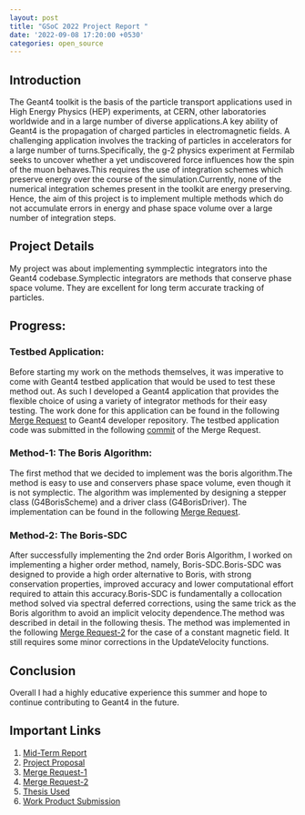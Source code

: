 ```yaml
---
layout: post
title: "GSoC 2022 Project Report "
date: '2022-09-08 17:20:00 +0530'
categories: open_source
---
```



## Introduction
The Geant4 toolkit is the basis of the particle transport applications used in High Energy Physics (HEP) experiments, at CERN, other laboratories worldwide and in a large number of diverse applications.A key ability of Geant4 is the propagation of charged particles in electromagnetic fields. A challenging application involves the tracking of particles in accelerators for a large number of turns.Specifically, the g-2 physics experiment at Fermilab seeks to uncover whether a yet undiscovered force influences how the spin of the muon behaves.This requires the use of integration schemes which preserve energy over the course of the simulation.Currently, none of the numerical integration schemes present in the toolkit are energy preserving.
Hence, the aim of this project is to implement multiple methods which do not accumulate errors in energy and phase space volume over a large number of integration steps.


## Project Details

My project was about implementing symmplectic integrators into the Geant4 codebase.Symplectic integrators are methods that conserve phase space volume. They are excellent for long term accurate tracking of particles.

## Progress:

### Testbed Application:

Before starting my work on the methods themselves, it was imperative to come with Geant4 testbed application that would be used to test these method out. As such I developed a Geant4 application that provides the  flexible choice of using a variety of integrator methods for their easy testing. The work done for this application can be found in the following [Merge Request](https://gitlab.cern.ch/geant4/geant4-dev/-/merge_requests/2930) to Geant4 developer repository. The testbed application code was submitted in the following [commit](https://gitlab.cern.ch/geant4/geant4-dev/-/commit/906aec08dfc2eccd6d49109efebfaeebeaae09cd?merge_request_iid=2930) of the Merge Request.

### Method-1: The Boris Algorithm:

The first method that we decided to implement was the boris algorithm.The method is easy to use and conservers phase space volume, even though it is not symplectic. The algorithm was implemented by designing a stepper class (G4BorisScheme) and a driver class (G4BorisDriver).
The implementation can be found in the following [Merge Request](https://gitlab.cern.ch/geant4/geant4-dev/-/merge_requests/2930).

### Method-2: The Boris-SDC

After successfully  implementing the 2nd order Boris Algorithm, I worked on implementing a higher order method, namely, Boris-SDC.Boris-SDC was designed to provide a high order alternative to Boris, with strong conservation properties, improved accuracy and lower computational effort required to attain this accuracy.Boris-SDC is fundamentally a collocation method solved via spectral deferred corrections, using the same trick as the Boris algorithm to avoid an implicit velocity dependence.The method was described in detail in the following thesis. The method was implemented in the following [Merge Request-2](https://gitlab.cern.ch/geant4/geant4-dev/-/merge_requests/3029) for the case of a constant magnetic field. It still requires some minor corrections in the UpdateVelocity functions.


## Conclusion
Overall I had a highly educative experience this summer and hope to continue contributing to Geant4 in the future.


## Important Links

1. [Mid-Term Report](https://docs.google.com/document/d/1LMNU8qvVKALE9EH1Hc5ROZeL-fl60gFf81KE4QsBj0M/edit?usp=sharing)
2. [Project Proposal](https://docs.google.com/document/d/1gLeoJs8HuCoLsN0AeceiVCH1QyNXHK9V3zmpyA0v0QM/edit?usp=sharing)
3. [Merge Request-1](https://gitlab.cern.ch/geant4/geant4-dev/-/merge_requests/2930)
4. [Merge Request-2](https://gitlab.cern.ch/geant4/geant4-dev/-/merge_requests/3029)
5. [Thesis Used](https://etheses.whiterose.ac.uk/22831/1/Smedt%20Thesis%20Final%20v2.pdf)
6. [Work Product Submission](https://docs.google.com/document/d/1p941HeP66Ubo56jffXnzlNsHEQRv72bfRCRtRul1x6U/edit?usp=sharing)